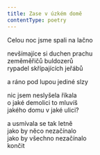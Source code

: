 ```yaml
---
title: Zase v úzkém domě
contentType: poetry
---
```


<section>

Celou noc jsme spali na lačno

</section>

<section>

nevšímajíce si duchen prachu  
zeměměřičů buldozerů  
rypadel skřípajících jeřábů

</section>

<section>

a ráno pod lupou jediné slzy

</section>

<section>

nic jsem neslyšela říkala  
o jaké demolici to mluvíš  
jakého domu v jaké ulici?

</section>

<section>

a usmívala se tak letně  
jako by něco nezačínalo  
jako by všechno nezačínalo  
končit

</section>
